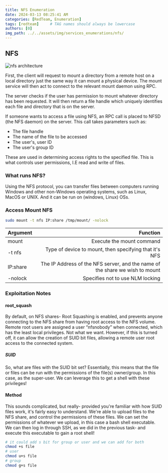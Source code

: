 ```yaml
---
title: NFS Enumeration
date: 2024-03-13 08:25:41 AM
categories: [RedTeam, Enumeration]
tags: [redteam]     # TAG names should always be lowercase
authors: [0]
img_path: ../../assets/img/services_enumerations/nfs/
---
```


## NFS 
![nfs architecture](nfs_architecture.ppm)

First, the client will request to mount a directory from a remote host on a local directory just the same way it can mount a physical device. The mount service will then act to connect to the relevant mount daemon using RPC.

The server checks if the user has permission to mount whatever directory has been requested. It will then return a file handle which uniquely identifies each file and directory that is on the server.

If someone wants to access a file using NFS, an RPC call is placed to NFSD (the NFS daemon) on the server. This call takes parameters such as:

-  The file handle
-  The name of the file to be accessed
-  The user's, user ID
-  The user's group ID

These are used in determining access rights to the specified file. This is what controls user permissions, I.E read and write of files.

### What runs NFS?
Using the NFS protocol, you can transfer files between computers running Windows and other non-Windows operating systems, such as Linux, MacOS or UNIX. And it can be run on (windows, Linux) OSs. 

### Access Mount NFS 
```bash
sudo mount -t nfs IP:share /tmp/mount/ -nolock
```

| Argument          |  Function                                                                              |
| :---------------- | -------------------------------------------------------------------------------------: |
|mount             | Execute the mount command                                                               |
| -t nfs           | Type of device to mount, then specifying that it's NFS                                  |
| IP:share         | The IP Address of the NFS server, and the name of the share we wish to mount            |
| -nolock          | Specifies not to use NLM locking                                                        |

### Exploitation Notes

#### root_squash

By default, on NFS shares- Root Squashing is enabled, and prevents anyone connecting to the NFS share from having root access to the NFS volume. Remote root users are assigned a user “nfsnobody” when connected, which has the least local privileges. Not what we want. However, if this is turned off, it can allow the creation of SUID bit files, allowing a remote user root access to the connected system.

##### SUID
So, what are files with the SUID bit set? Essentially, this means that the file or files can be run with the permissions of the file(s) owner/group. In this case, as the super-user. We can leverage this to get a shell with these privileges!

#### Method
This sounds complicated, but really- provided you're familiar with how SUID files work, it's fairly easy to understand. We're able to upload files to the NFS share, and control the permissions of these files. We can set the permissions of whatever we upload, in this case a bash shell executable. We can then log in through SSH, as we did in the previous task- and execute this executable to gain a root shell!

```bash
# it could add s bit for group or user and we can add for both
chmod +s file
# user
chmod u+s file
# group
chmod g+s file

```
	
